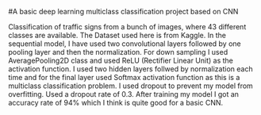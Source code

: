 #A basic deep learning multiclass classification project based on CNN

Classification of traffic signs from a bunch of images, where 43 different classes are available. The Dataset used here is from Kaggle.
In the sequential model, I have used two convolutional layers followed by one pooling layer and then the normalization. For down sampling I used AveragePooling2D class and used ReLU (Rectifier Linear Unit) as the activation function.
I used two hidden layers follwed by normalization each time and for the final layer used Softmax activation function as this is a multiclass classification problem.
I used dropout to prevent my model from overfitting. Used a dropout rate of 0.3.
After training my model I got an accuracy rate of 94% which I think is quite good for a basic CNN.
